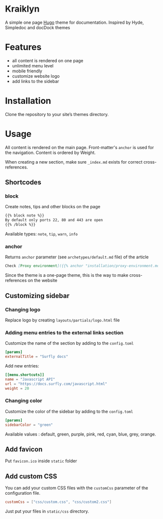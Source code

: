 Kraiklyn
=====

A simple one page [Hugo](https://gohugo.io/) theme for documentation. Inspired by Hyde, Simpledoc and docDock themes

# Features
 - all content is rendered on one page
 - unlimited menu level
 - mobile friendly
 - customize website logo
 - add links to the sidebar

# Installation
Clone the repository to your site’s themes directory.

# Usage
All content is rendered on the main page. Front-matter's `anchor` is used for the navigation. Content is ordered by Weight.

When creating a new section, make sure `_index.md` exists for correct cross-references.

## Shortcodes

### block
Create notes, tips and other blocks on the page
```markdown
{{% block note %}}
By default only ports 22, 80 and 443 are open
{{% /block %}}
```

Available types: `note`, `tip`, `warn`, `info`

### anchor
Returns `anchor` parameter (see `archetypes/default.md` file) of the article
```markdown
Check [Proxy environment]({{% anchor "installation/proxy-environment.md" %}}) section
```
Since the theme is a one-page theme, this is the way to make cross-references on the website

## Customizing sidebar

### Changing logo
Replace logo by creating `layouts/partials/logo.html` file

### Adding menu entries to the external links section
Customize the name of the section by adding to the `config.toml`
```toml
[params]
externalTitle = "Surfly docs"
```

Add new entries:
```toml
[[menu.shortcuts]]
name = "Javascript API"
url = "https://docs.surfly.com/javascript.html"
weight = 20
```

### Changing color
Customize the color of the sidebar by adding to the `config.toml`
```toml
[params]
sidebarColor = "green"
```

Available values : default, green, purple, pink, red, cyan, blue, grey, orange.

## Add favicon
Put `favicon.ico` inside `static` folder


## Add custom CSS
You can add your custom CSS files with the `customCss` parameter of the configuration file.

```toml
customCss = ["css/custom.css", "css/custom2.css"]
```

Just put your files in `static/css` directory.
